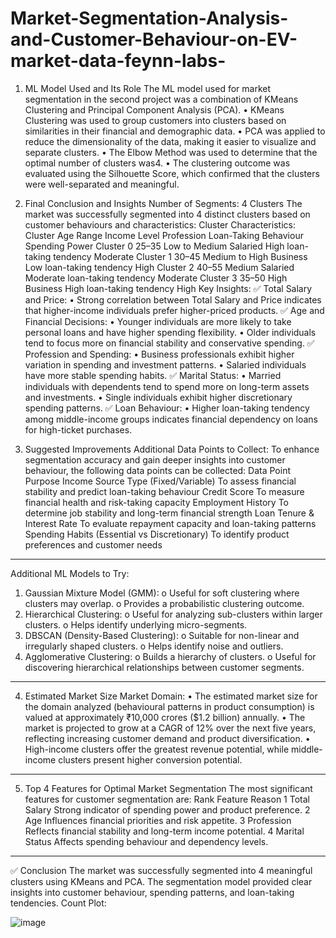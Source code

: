 # Market-Segmentation-Analysis-and-Customer-Behaviour-on-EV-market-data-feynn-labs-

1. ML Model Used and Its Role
The ML model used for market segmentation in the second project was a combination of KMeans Clustering and Principal Component Analysis (PCA).
  •	KMeans Clustering was used to group customers into clusters based on similarities in their financial and demographic data.
  •	PCA was applied to reduce the dimensionality of the data, making it easier to visualize and separate clusters.
  •	The Elbow Method was used to determine that the optimal number of clusters was4.
  •	The clustering outcome was evaluated using the Silhouette Score, which confirmed that the clusters were well-separated and meaningful.

2. Final Conclusion and Insights
Number of Segments: 4 Clusters
The market was successfully segmented into 4 distinct clusters based on customer behaviours and characteristics:
Cluster Characteristics:
  Cluster	Age Range	Income Level	Profession	Loan-Taking Behaviour	Spending Power
  Cluster 0	25–35	Low to Medium	Salaried	High loan-taking tendency	Moderate
  Cluster 1	30–45	Medium to High	Business	Low loan-taking tendency	High
  Cluster 2	40–55	Medium	Salaried	Moderate loan-taking tendency	Moderate
  Cluster 3	35–50	High	Business	High loan-taking tendency	High
Key Insights:
✅ Total Salary and Price:
    •	Strong correlation between Total Salary and Price indicates that higher-income individuals prefer higher-priced products.
✅ Age and Financial Decisions:
    •	Younger individuals are more likely to take personal loans and have higher spending flexibility.
    •	Older individuals tend to focus more on financial stability and conservative spending.
✅ Profession and Spending:
    •	Business professionals exhibit higher variation in spending and investment patterns.
    •	Salaried individuals have more stable spending habits.
✅ Marital Status:
    •	Married individuals with dependents tend to spend more on long-term assets and investments.
    •	Single individuals exhibit higher discretionary spending patterns.
✅ Loan Behaviour:
    •	Higher loan-taking tendency among middle-income groups indicates financial dependency on loans for high-ticket purchases.

3. Suggested Improvements
 Additional Data Points to Collect:
To enhance segmentation accuracy and gain deeper insights into customer behaviour, the following data points can be collected:
Data Point	Purpose
Income Source Type (Fixed/Variable)	To assess financial stability and predict loan-taking behaviour
Credit Score	To measure financial health and risk-taking capacity
Employment History	To determine job stability and long-term financial strength
Loan Tenure & Interest Rate	To evaluate repayment capacity and loan-taking patterns
Spending Habits (Essential vs Discretionary)	To identify product preferences and customer needs
________________________________________
Additional ML Models to Try:
1.	Gaussian Mixture Model (GMM):
  o	Useful for soft clustering where clusters may overlap.
  o	Provides a probabilistic clustering outcome.
2.	Hierarchical Clustering:
  o	Useful for analyzing sub-clusters within larger clusters.
  o	Helps identify underlying micro-segments.
3.	DBSCAN (Density-Based Clustering):
  o	Suitable for non-linear and irregularly shaped clusters.
  o	Helps identify noise and outliers.
4.	Agglomerative Clustering:
  o	Builds a hierarchy of clusters.
  o	Useful for discovering hierarchical relationships between customer segments.
________________________________________
4. Estimated Market Size
Market Domain:
  •	The estimated market size for the domain analyzed (behavioural patterns in product consumption) is valued at approximately ₹10,000 crores ($1.2 billion) annually.
  •	The market is projected to grow at a CAGR of 12% over the next five years, reflecting increasing customer demand and product diversification.
  •	High-income clusters offer the greatest revenue potential, while middle-income clusters present higher conversion potential.
________________________________________
5. Top 4 Features for Optimal Market Segmentation
The most significant features for customer segmentation are:
Rank	Feature	Reason
1	Total Salary	Strong indicator of spending power and product preference.
2	Age	Influences financial priorities and risk appetite.
3	Profession	Reflects financial stability and long-term income potential.
4	Marital Status	Affects spending behaviour and dependency levels.
________________________________________
✅ Conclusion
The market was successfully segmented into 4 meaningful clusters using KMeans and PCA. The segmentation model provided clear insights into customer behaviour, spending patterns, and loan-taking tendencies.
Count Plot:
 
![image](https://github.com/user-attachments/assets/99a940a5-2d6a-4b7f-8598-c82b0fff4817)

 


